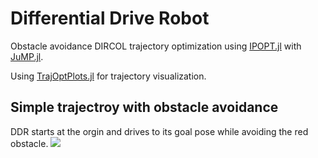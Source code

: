 # Differential Drive Robot

Obstacle avoidance DIRCOL trajectory optimization using [IPOPT.jl](https://github.com/jump-dev/Ipopt.jl) with [JuMP.jl](https://github.com/jump-dev/JuMP.jl).

Using [TrajOptPlots.jl](https://github.com/RoboticExplorationLab/TrajOptPlots.jl) for trajectory visualization.

## Simple trajectroy with obstacle avoidance
DDR starts at the orgin and drives to its goal pose while avoiding the red obstacle.
![](simple-traj-obs-avoidance.gif)
